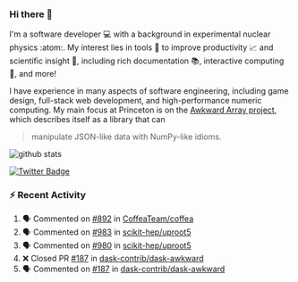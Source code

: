 ### Hi there 👋 

I'm a software developer 💻 with a background in experimental nuclear physics :atom:. My interest lies in tools :wrench: to improve productivity :chart_with_upwards_trend: and scientific insight :telescope:, including rich documentation 📚, interactive computing 🧮, and more! 

I have experience in many aspects of software engineering, including game design, full-stack web development, and high-performance numeric computing. My main focus at Princeton is on the [Awkward Array project](awkward-array.org/), which describes itself as a library that can 
> manipulate JSON-like data with NumPy-like idioms.

![github stats](https://github-readme-stats.vercel.app/api?username=agoose77&show_icons=true&hide_rank=true&hide_title=true&bg_color=30,e76445,904e95&text_color=efe3ec&icon_color=efe3ec)
<!--
**agoose77/agoose77** is a ✨ _special_ ✨ repository because its `README.md` (this file) appears on your GitHub profile.

Here are some ideas to get you started:

- 🔭 I’m currently working on ...
- 🌱 I’m currently learning ...
- 👯 I’m looking to collaborate on ...
- 🤔 I’m looking for help with ...
- 💬 Ask me about ...
- 📫 How to reach me: ...
- 😄 Pronouns: ...
- ⚡ Fun fact: ...
-->

[![Twitter Badge](https://img.shields.io/twitter/follow/agoose77?style=flat-square&logo=Twitter&logoColor=white&color=cornflowerblue)](https://twitter.com/agoose77)

### :zap: Recent Activity

<!--START_SECTION:activity-->
1. 🗣 Commented on [#892](https://github.com/CoffeaTeam/coffea/issues/892#issuecomment-1757660711) in [CoffeaTeam/coffea](https://github.com/CoffeaTeam/coffea)
2. 🗣 Commented on [#983](https://github.com/scikit-hep/uproot5/pull/983#issuecomment-1757582946) in [scikit-hep/uproot5](https://github.com/scikit-hep/uproot5)
3. 🗣 Commented on [#980](https://github.com/scikit-hep/uproot5/pull/980#issuecomment-1757349053) in [scikit-hep/uproot5](https://github.com/scikit-hep/uproot5)
4. ❌ Closed PR [#187](https://github.com/dask-contrib/dask-awkward/pull/187) in [dask-contrib/dask-awkward](https://github.com/dask-contrib/dask-awkward)
5. 🗣 Commented on [#187](https://github.com/dask-contrib/dask-awkward/pull/187#issuecomment-1757196460) in [dask-contrib/dask-awkward](https://github.com/dask-contrib/dask-awkward)
<!--END_SECTION:activity-->
